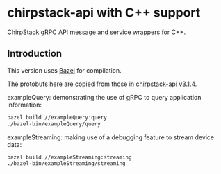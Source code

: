 # chirpstack-api with C++ support

ChirpStack gRPC API message and service wrappers for C++.

## Introduction

This version uses [Bazel](https://www.bazel.build/) for compilation.

The protobufs here are copied from those in [chirpstack-api v3.1.4](https://github.com/brocaar/chirpstack-api/releases/tag/v3.1.4). 

exampleQuery: demonstrating the use of gRPC to query application information:

```sh
bazel build //exampleQuery:query
./bazel-bin/exampleQuery/query
```

exampleStreaming: making use of a debugging feature to stream device data:

```sh
bazel build //exampleStreaming:streaming
./bazel-bin/exampleStreaming/streaming
```
